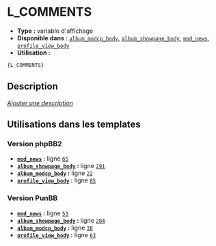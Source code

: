 # L_COMMENTS
* __Type :__ variable d'affichage
* __Disponible dans :__ [`album_modcp_body`](../tpl/var/album_modcp_body.md#readme), [`album_showpage_body`](../tpl/var/album_showpage_body.md#readme), [`mod_news`](../tpl/var/mod_news.md#readme), [`profile_view_body`](../tpl/var/profile_view_body.md#readme)
* __Utilisation :__

```html
{L_COMMENTS}
```

## Description
[*Ajouter une description*](https://fa-tvars.appspot.com/var/L_COMMENTS)

## Utilisations dans les templates

### Version phpBB2
* __[`mod_news`](../tpl/var/mod_news.md#readme) :__ ligne [`65`](../tpl/src/subsilver/mod_news.tpl#L65)
* __[`album_showpage_body`](../tpl/var/album_showpage_body.md#readme) :__ ligne [`291`](../tpl/src/subsilver/album_showpage_body.tpl#L291)
* __[`album_modcp_body`](../tpl/var/album_modcp_body.md#readme) :__ ligne [`22`](../tpl/src/subsilver/album_modcp_body.tpl#L22)
* __[`profile_view_body`](../tpl/var/profile_view_body.md#readme) :__ ligne [`85`](../tpl/src/subsilver/profile_view_body.tpl#L85)

### Version PunBB
* __[`mod_news`](../tpl/var/mod_news.md#readme) :__ ligne [`53`](../tpl/src/punbb/mod_news.tpl#L53)
* __[`album_showpage_body`](../tpl/var/album_showpage_body.md#readme) :__ ligne [`284`](../tpl/src/punbb/album_showpage_body.tpl#L284)
* __[`album_modcp_body`](../tpl/var/album_modcp_body.md#readme) :__ ligne [`38`](../tpl/src/punbb/album_modcp_body.tpl#L38)
* __[`profile_view_body`](../tpl/var/profile_view_body.md#readme) :__ ligne [`63`](../tpl/src/punbb/profile_view_body.tpl#L63)